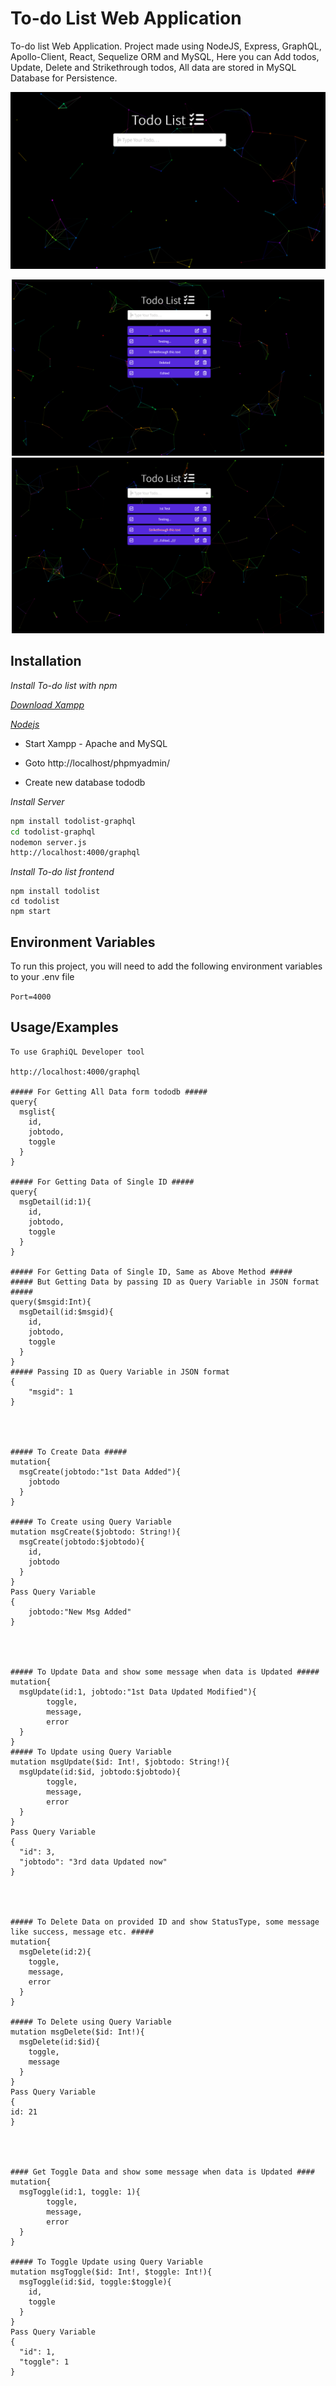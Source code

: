 
# To-do List Web Application

To-do list Web Application. Project made using NodeJS, Express, GraphQL, Apollo-Client, React, Sequelize ORM and MySQL, Here you can  Add todos, Update, Delete and Strikethrough todos,  All data are stored in MySQL Database for Persistence.

![To-do list Home](./support/Home.png?raw=true)
<!-- ![To-do list Operations](https://github.com/TodoList/blob/master/support/Home.png?raw=true) -->

<p align="center">
  <img src="./support/Added-todos.png" width="500" alt="Added-todos" title="Added-todos">
  <img src="./support/Operation-todos.png" width="500" alt="Operation-todos" title="Operations in todos">
</p>

## Installation

*Install To-do list with npm*

*[Download Xampp](https://www.apachefriends.org/download.html)*

*[Nodejs](https://nodejs.org/en/download/)*


- Start Xampp - Apache and MySQL
- Goto http://localhost/phpmyadmin/

- Create new database tododb

*Install Server*
```bash
npm install todolist-graphql
cd todolist-graphql
nodemon server.js
http://localhost:4000/graphql
```
*Install To-do list frontend*
```
npm install todolist
cd todolist
npm start
```
## Environment Variables

To run this project, you will need to add the following environment variables to your .env file

`Port=4000`

## Usage/Examples

```
To use GraphiQL Developer tool

http://localhost:4000/graphql

##### For Getting All Data form tododb #####
query{
  msglist{
    id,
    jobtodo,
    toggle
  }
}

##### For Getting Data of Single ID #####
query{
  msgDetail(id:1){
    id,
	jobtodo,
    toggle
  }
}

##### For Getting Data of Single ID, Same as Above Method #####
##### But Getting Data by passing ID as Query Variable in JSON format #####
query($msgid:Int){
  msgDetail(id:$msgid){
    id,
	jobtodo,
    toggle
  }
}
##### Passing ID as Query Variable in JSON format
{
    "msgid": 1
}




##### To Create Data #####
mutation{
  msgCreate(jobtodo:"1st Data Added"){
	jobtodo
  }
}

##### To Create using Query Variable
mutation msgCreate($jobtodo: String!){
  msgCreate(jobtodo:$jobtodo){
    id,
    jobtodo
  }
}
Pass Query Variable
{
	jobtodo:"New Msg Added"
}




##### To Update Data and show some message when data is Updated #####
mutation{
  msgUpdate(id:1, jobtodo:"1st Data Updated Modified"){
		toggle,
		message,
		error
  }
}
##### To Update using Query Variable
mutation msgUpdate($id: Int!, $jobtodo: String!){
  msgUpdate(id:$id, jobtodo:$jobtodo){
		toggle,
		message,
		error
  }
}
Pass Query Variable
{
  "id": 3,
  "jobtodo": "3rd data Updated now"
}




##### To Delete Data on provided ID and show StatusType, some message like success, message etc. #####
mutation{
  msgDelete(id:2){
    toggle,
    message,
    error
  }
}

##### To Delete using Query Variable
mutation msgDelete($id: Int!){
  msgDelete(id:$id){
    toggle,
    message
  }
}
Pass Query Variable
{
id: 21
}




#### Get Toggle Data and show some message when data is Updated ####
mutation{
  msgToggle(id:1, toggle: 1){
		toggle,
		message,
		error
  }
}

##### To Toggle Update using Query Variable
mutation msgToggle($id: Int!, $toggle: Int!){
  msgToggle(id:$id, toggle:$toggle){
    id,
    toggle
  }
}
Pass Query Variable
{
  "id": 1,
  "toggle": 1
}
```

